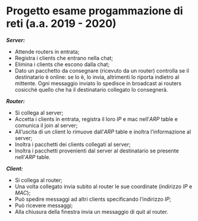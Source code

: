 # Progetto esame progammazione di reti (a.a. 2019 - 2020)
***Server:***
 - Attende routers in entrata;
 - Registra i clients che entrano nella chat;
 - Elimina i clients che escono dalla chat;
 - Dato un pacchetto da consegnare (ricevuto da un router) controlla se il destinatario è online: se lo è, lo invia, altrimenti lo riporta indietro al mittente. Ogni messaggio inviato lo spedisce in broadcast ai routers cosicchè quello che ha il destinatario collegato lo consegnerà. 
 
 ***Router:***
 
 - Si collega al server;
 - Accetta i clients in entrata, registra il loro *IP* e mac nell’*ARP* table e comunica il join al server;
 - All’uscita di un client lo rimuove dall’*ARP* table e inoltra l’informazione al server;
 - Inoltra i pacchetti dei clients collegati al server;
 - Inoltra i pacchetti provenienti dal server al destinatario se presente nell’*ARP* table.

***Client:***

 - Si collega al router;
 - Una volta collegato invia subito al router le sue coordinate (indirizzo *IP* e *MAC*);
 - Può spedire messaggi ad altri clients specificando l’indirizzo *IP*;
 - Può ricevere messaggi;
 - Alla chiusura della finestra invia un messaggio di quit al router.
